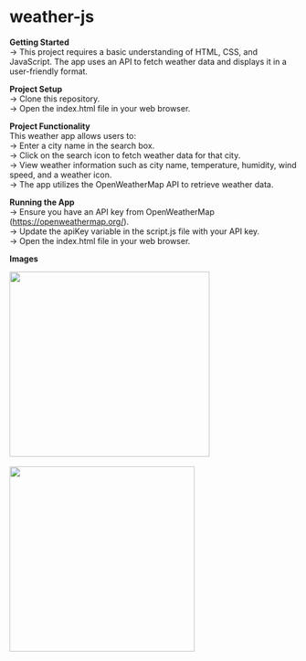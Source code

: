 # weather-js

**Getting Started**<br />
-> This project requires a basic understanding of HTML, CSS, and JavaScript. The app uses an API to fetch weather data and displays it in a user-friendly format.

**Project Setup**<br />
-> Clone this repository.<br />
-> Open the index.html file in your web browser.<br />

**Project Functionality**<br />
This weather app allows users to:<br />
-> Enter a city name in the search box.<br />
-> Click on the search icon to fetch weather data for that city.<br />
-> View weather information such as city name, temperature, humidity, wind speed, and a weather icon.<br />
-> The app utilizes the OpenWeatherMap API to retrieve weather data.<br />

**Running the App**<br />
-> Ensure you have an API key from OpenWeatherMap (https://openweathermap.org/).<br />
-> Update the apiKey variable in the script.js file with your API key.<br />
-> Open the index.html file in your web browser.<br />



**Images**

<img src="https://github.com/riya-malviya/weather-ml/assets/171536835/557841c9-24b2-428a-a3de-873e28d5f41b" width="350" height="324"><br/><br/>
<img src="https://github.com/riya-malviya/weather-ml/assets/171536835/5273da04-0808-4780-8199-5ec1e5656f1a" width="324" height="324">
